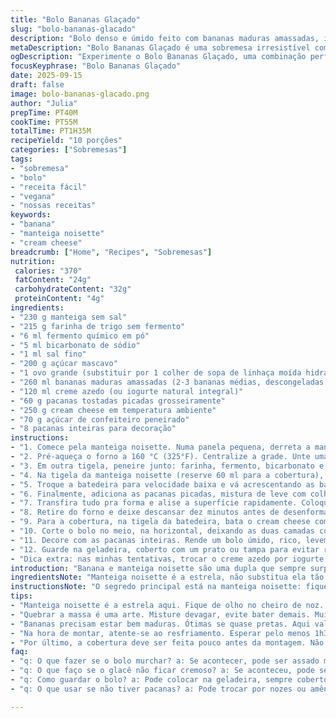 ```yaml
---
title: "Bolo Bananas Glaçado"
slug: "bolo-bananas-glacado"
description: "Bolo denso e úmido feito com bananas maduras amassadas, incorporando um toque de manteiga tostada para profundidade. O preparo usa fermento e bicarbonato para garantir leveza, apesar da textura carregada. Creme azedo traz acidez sutil e as pacanas crocantes dão contraste. Cobertura de cream cheese com manteiga noisette intensifica sabor e textura, decorada com pacanas inteiras. Tempo total cerca de 1h40, rende 10 porções. Receita vegetal substitui ovo por linhaça hidratada, e creme azedo por iogurte natural. A técnica de manteiga dourada e resfriamento cuidadoso evita bolor e mantém frescor."
metaDescription: "Bolo Bananas Glaçado é uma sobremesa irresistível com um toque especial de manteiga noisette e pacanas crocantes. Um deleite para todos."
ogDescription: "Experimente o Bolo Bananas Glaçado, uma combinação perfeita de banana madura e manteiga noisette para um sabor único e textura incrível."
focusKeyphrase: "Bolo Bananas Glaçado"
date: 2025-09-15
draft: false
image: bolo-bananas-glacado.png
author: "Julia"
prepTime: PT40M
cookTime: PT55M
totalTime: PT1H35M
recipeYield: "10 porções"
categories: ["Sobremesas"]
tags:
- "sobremesa"
- "bolo"
- "receita fácil"
- "vegana"
- "nossas receitas"
keywords:
- "banana"
- "manteiga noisette"
- "cream cheese"
breadcrumb: ["Home", "Recipes", "Sobremesas"]
nutrition: 
 calories: "370"
 fatContent: "24g"
 carbohydrateContent: "32g"
 proteinContent: "4g"
ingredients:
- "230 g manteiga sem sal"
- "215 g farinha de trigo sem fermento"
- "6 ml fermento químico em pó"
- "5 ml bicarbonato de sódio"
- "1 ml sal fino"
- "200 g açúcar mascavo"
- "1 ovo grande (substituir por 1 colher de sopa de linhaça moída hidratada em 3 colheres de água para versão vegana)"
- "260 ml bananas maduras amassadas (2-3 bananas médias, descongeladas se necessário)"
- "120 ml creme azedo (ou iogurte natural integral)"
- "60 g pacanas tostadas picadas grosseiramente"
- "250 g cream cheese em temperatura ambiente"
- "70 g açúcar de confeiteiro peneirado"
- "8 pacanas inteiras para decoração"
instructions:
- "1. Comece pela manteiga noisette. Numa panela pequena, derreta a manteiga em fogo médio até ela parar de chiar e as bolhas decaírem, já com aroma de castanha. Fica com um tom dourado acastanhado. Não deixe passar do ponto ou amargo — tem que sentir cheiro de noz, não queimado. Transfira rápido pra tigela resistente e deixe esfriar um pouco."
- "2. Pré-aqueça o forno a 160 °C (325°F). Centralize a grade. Unte uma forma de 20 cm com manteiga e forre o fundo com papel manteiga, assim não gruda e facilita desenformar depois."
- "3. Em outra tigela, peneire junto: farinha, fermento, bicarbonato e sal. Esse preparo garante bolinho leve apesar da densidade das bananas."
- "4. Na tigela da manteiga noisette (reserve 60 ml para a cobertura), bata com a batedeira o açúcar mascavo até ficar cremoso. Junte o ovo e bata até incorporar completamente — misture lento para não perder ar."
- "5. Troque a batedeira para velocidade baixa e vá acrescentando as bananas amassadas. Alterne os ingredientes secos com o creme azedo, começando e terminando com a farinha. Não bata demais - misture só até incorporar, pra evitar bolo pesado."
- "6. Finalmente, adiciona as pacanas picadas, mistura de leve com colher para distribuir, não triturar no recipiente."
- "7. Transfira tudo pra forma e alise a superfície rapidamente. Coloque no forno e asse por cerca de 45-55 minutos. A superfície estará firme, um palito inserido no centro sai com migalhas úmidas, não massa crua."
- "8. Retire do forno e deixe descansar dez minutos antes de desenformar. Isso evita rachaduras abruptas. Passe uma faca nas bordas se necessário e vire sobre uma grade para esfriar totalmente — ao menos 1h30, ideal pra firmeza antes de cortar."
- "9. Para a cobertura, na tigela da batedeira, bata o cream cheese com a manteiga noisette reservada até ficar cremoso e aerado. Vá juntando o açúcar de confeiteiro aos poucos enquanto bate, até textura lisa e espalhável, não muito dura nem mole demais."
- "10. Corte o bolo no meio, na horizontal, deixando as duas camadas com altura parelha. Espalhe metade do glacê sobre a base com uma espátula. Coloque a camada superior pra fechar e finalize com o restante do creme."
- "11. Decore com as pacanas inteiras. Rende um bolo úmido, rico, levemente ácido no meio do doce, com crocância das pacanas contrastando com o glacê aveludado."
- "12. Guarde na geladeira, coberto com um prato ou tampa para evitar ressecar. Retire 30 minutos antes de servir pra soltar os aromas e textura amolecer gentilmente."
- "Dica extra: nas minhas tentativas, trocar o creme azedo por iogurte deixou o bolo mais leve porém com menos sabor. Abuse do controle da manteiga noisette, que dá um toque único. Se usar bananas congeladas, descongele e escorra o excesso de líquido para bolo não murchar. Se o glacê ficar muito mole, leve 15 minutos ao congelador e mexa pra firmar."
introduction: "Banana e manteiga noisette são uma dupla que sempre surpreende. Feita com algumas bananas bem maduras, pessoal! O sabor intenso da fruta, aquela doçura natural, se mistura à manteiga levemente tostada da noisette - um achado pra dar profundidade. O toque ácido da creme azedo corta a doçura sem perder soma. No meio, um punhado generoso de pacanas faz o contraponto crocante, dando vida e textura nunca chatos. A cobertura nada simples, creme de queijo com manteiga noisette, eleva a receita a outro patamar. Para manter a umidade, proteja, espere pelo resfriamento completo, pra facilitar na hora de cortar e cobrir. Eu prefiro o fogo um pouco mais baixo, 160 graus, assim corro menos risco de queimar a face do bolo antes internamente assar."
ingredientsNote: "Manteiga noisette é a estrela, não substitua ela tão facilmente: reverbere aquelas notas de castanha que simplifica demais o bolo. Caso não tenha, pode usar manteiga derretida comum, mas perderá a complexidade. A farinha é sempre peneirada para evitar grumos, fermento e bicarbonato unem para garantir que o bolo cresça de maneira equilibrada, mesmo com banana pesada e creme azedo, porque um só pode não dar conta. Você pode trocar o ovo por linhaça hidratada para versão vegana ou ovos de galinha caipira se quiser mais sabor. Creme azedo pode ser substituído por iogurte natural, desde que use integral para não perder a cremosidade, isso muda a acidez do bolo também. Pacanas podem ser substituídas por nozes ou amêndoas, se preferir sabor diferente ou textura mais crocante. Açúcar mascavo pode ser substituído por açúcar demerara, que dará toque caramelizado levemente diferente. Para a cobertura, o cream cheese deve estar em temperatura ambiente para bater uniformemente, se estiver gelado, empelotará e não terá o cremoso esperado. Se quiser menos doce, diminua o açúcar de confeiteiro da cobertura em 10 g. Bananas devem estar bem maduras, quase pretas na casca, para garantia do sabor, caso contrário perde aquela doçura e umidade que a fruta oferece. Se usar bananas congeladas, descongele de véspera e escorra líquido antes."
instructionsNote: "O segredo principal está na manteiga noisette: fique ligado no ponto em que a manteiga para de chiar e muda para um dourado amarelado com notas de castanha, porque passa disso e queima, amarga tudo. Ao misturar o açúcar com a manteiga, bata até formar um creme claro e fofo; isso ajuda a incorporar ar e deixar bolo menos pesado. Ao juntar farinha, é importante não bater demais para não desenvolver glúten — o bolo fica pesado e borrachento, nada bom. Alterne sempre os ingredientes secos com o creme azedo para manter a mesma distribuição de líquidos na massa, evitando pontos secos ou molhados. A paciência também é fundamental: retire o bolo do forno quando o teste do palito sair com pouco farelo úmido no centro; se sair massa crua, mais alguns minutos, mas cuidado pra não secar as bordas. O resfriamento na grade ajuda o bolo não criar condensação por baixo, mantendo crocância leve das pacanas. A cobertura é melhor preparada pouco antes de montar o bolo para evitar que amoleça demais com temperatura ambiente. O bolo pode ficar refrigerado até 5 dias, só proteja pra que não resseque. Deixe uns 20-30 minutos fora da geladeira antes de servir para o creme ficar macio e as camadas liberarem aroma."
tips:
- "Manteiga noisette é a estrela aqui. Fique de olho no cheiro de noz. Não é só derreter. O ponto é crucial. Se passar, vai amargar. No máximo, um dourado acastanhado. Isso vai trazer camadas de sabor."
- "Quebrar a massa é uma arte. Misture devagar, evite bater demais. Muita força e o bolo fica pesado. Sinta a textura. Os ingredientes secos e molhados precisam interagir, não brigar. Paciência é fundamental."
- "Bananas precisam estar bem maduras. Ótimas se quase pretas. Aqui vale o ditado: quanto mais maduras, mais saborosas. Se usar congeladas, descongele de véspera e escorra. A umidade extra é um problema."
- "Na hora de montar, atente-se ao resfriamento. Esperar pelo menos 1h30 evita que desmanche. O glacê deve ser leve, não mole. Se estiver muito fluido, um tempo no congelador resolve. Ajustes sempre são válidos."
- "Por último, a cobertura deve ser feita pouco antes da montagem. Não espere demais, temperatura ambiente deixa ela mole. E sobre o açúcar de confeiteiro, dá pra ajustar a doçura. Sempre faça a sua versão."
faq:
- "q: O que fazer se o bolo murchar? a: Se acontecer, pode ser assado muito rápido. Atenção ao tempo e temperatura. O teste do palito é essencial. Se sair úmido, mas não líquido, tudo certo."
- "q: O que faço se o glacê não ficar cremoso? a: Se aconteceu, pode ser temperatura do cream cheese. Tem que estar em temperatura ambiente. Se frio, não bate bem. Misture devagar pra evitar grumos."
- "q: Como guardar o bolo? a: Pode colocar na geladeira, sempre coberto. Um prato ou tampa ajudam. Até cinco dias aguenta. Mas retire uns 30 minutos antes de servir. Sabor melhor assim."
- "q: O que usar se não tiver pacanas? a: Pode trocar por nozes ou amêndoas. Não são iguais mas funcionam bem. Também vale experimentar castanhas de caju. A textura vai mudar um pouco."

---
```

